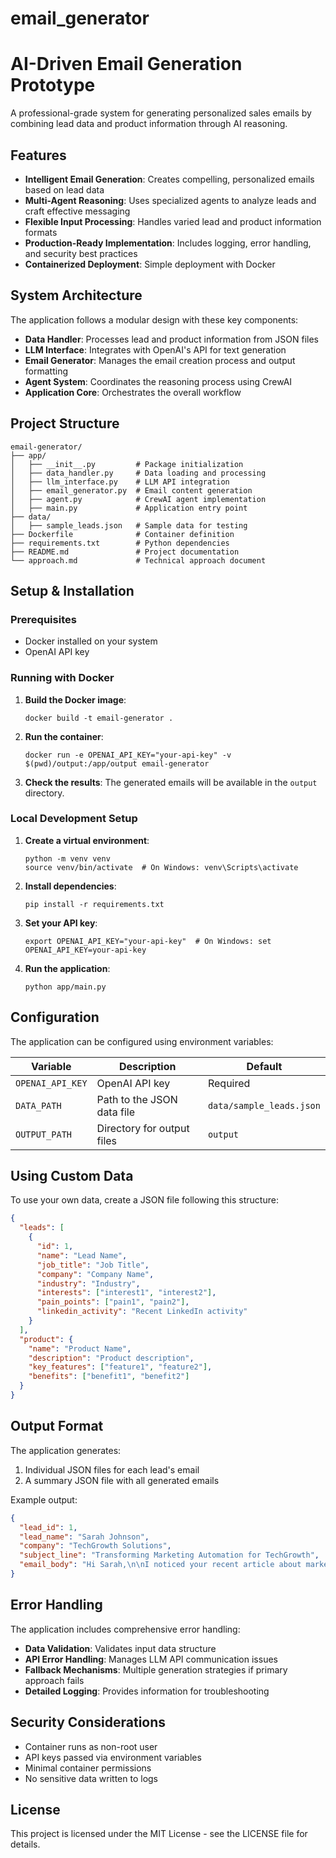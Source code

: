 # email_generator

# AI-Driven Email Generation Prototype

A professional-grade system for generating personalized sales emails by combining lead data and product information through AI reasoning.

## Features

- **Intelligent Email Generation**: Creates compelling, personalized emails based on lead data
- **Multi-Agent Reasoning**: Uses specialized agents to analyze leads and craft effective messaging
- **Flexible Input Processing**: Handles varied lead and product information formats
- **Production-Ready Implementation**: Includes logging, error handling, and security best practices
- **Containerized Deployment**: Simple deployment with Docker

## System Architecture

The application follows a modular design with these key components:

- **Data Handler**: Processes lead and product information from JSON files
- **LLM Interface**: Integrates with OpenAI's API for text generation
- **Email Generator**: Manages the email creation process and output formatting
- **Agent System**: Coordinates the reasoning process using CrewAI
- **Application Core**: Orchestrates the overall workflow

## Project Structure

```
email-generator/
├── app/
│   ├── __init__.py         # Package initialization
│   ├── data_handler.py     # Data loading and processing
│   ├── llm_interface.py    # LLM API integration
│   ├── email_generator.py  # Email content generation
│   ├── agent.py            # CrewAI agent implementation
│   ├── main.py             # Application entry point
├── data/
│   ├── sample_leads.json   # Sample data for testing
├── Dockerfile              # Container definition
├── requirements.txt        # Python dependencies
├── README.md               # Project documentation
└── approach.md             # Technical approach document
```

## Setup & Installation

### Prerequisites

- Docker installed on your system
- OpenAI API key

### Running with Docker

1. **Build the Docker image**:
   ```
   docker build -t email-generator .
   ```

2. **Run the container**:
   ```
   docker run -e OPENAI_API_KEY="your-api-key" -v $(pwd)/output:/app/output email-generator
   ```

3. **Check the results**:
   The generated emails will be available in the `output` directory.

### Local Development Setup

1. **Create a virtual environment**:
   ```
   python -m venv venv
   source venv/bin/activate  # On Windows: venv\Scripts\activate
   ```

2. **Install dependencies**:
   ```
   pip install -r requirements.txt
   ```

3. **Set your API key**:
   ```
   export OPENAI_API_KEY="your-api-key"  # On Windows: set OPENAI_API_KEY=your-api-key
   ```

4. **Run the application**:
   ```
   python app/main.py
   ```

## Configuration

The application can be configured using environment variables:

| Variable | Description | Default |
|----------|-------------|---------|
| `OPENAI_API_KEY` | OpenAI API key | Required |
| `DATA_PATH` | Path to the JSON data file | `data/sample_leads.json` |
| `OUTPUT_PATH` | Directory for output files | `output` |

## Using Custom Data

To use your own data, create a JSON file following this structure:

```json
{
  "leads": [
    {
      "id": 1,
      "name": "Lead Name",
      "job_title": "Job Title",
      "company": "Company Name",
      "industry": "Industry",
      "interests": ["interest1", "interest2"],
      "pain_points": ["pain1", "pain2"],
      "linkedin_activity": "Recent LinkedIn activity"
    }
  ],
  "product": {
    "name": "Product Name",
    "description": "Product description",
    "key_features": ["feature1", "feature2"],
    "benefits": ["benefit1", "benefit2"]
  }
}
```

## Output Format

The application generates:

1. Individual JSON files for each lead's email
2. A summary JSON file with all generated emails

Example output:
```json
{
  "lead_id": 1,
  "lead_name": "Sarah Johnson",
  "company": "TechGrowth Solutions",
  "subject_line": "Transforming Marketing Automation for TechGrowth",
  "email_body": "Hi Sarah,\n\nI noticed your recent article about marketing automation ROI..."
}
```

## Error Handling

The application includes comprehensive error handling:

- **Data Validation**: Validates input data structure
- **API Error Handling**: Manages LLM API communication issues
- **Fallback Mechanisms**: Multiple generation strategies if primary approach fails
- **Detailed Logging**: Provides information for troubleshooting

## Security Considerations

- Container runs as non-root user
- API keys passed via environment variables
- Minimal container permissions
- No sensitive data written to logs

## License

This project is licensed under the MIT License - see the LICENSE file for details.
